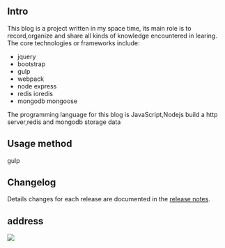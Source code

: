 
## Intro

This blog is a project written in my space time, its main role is to record,organize and share all kinds of knowledge encountered in learing. The core technologies or frameworks include:

- jquery
- bootstrap
- gulp
- webpack
- node express
- redis ioredis
- mongodb mongoose

The programming language for this blog is JavaScript,Nodejs build a http server,redis and mongodb storage data

## Usage method
gulp

## Changelog

Details changes for each release are documented in the [release notes](https://github.com/zhulinwei/blog/releases).

## address

![](https://www.51linwei.top/img/1492783304.png)


